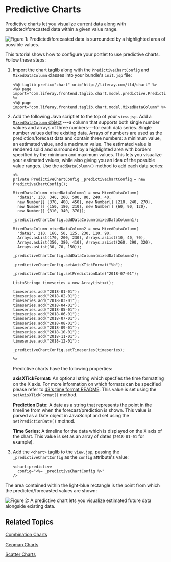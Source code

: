 # Predictive Charts [](id=predictive-charts)

Predictive charts let you visualize current data along with predicted/forecasted 
data within a given value range. 

![Figure 1: Predicted/forecasted data is surrounded by a highlighted area of possible values.](../../../images/chart-taglib-predictive-value-range.png)

This tutorial shows how to configure your portlet to use predictive charts. 
Follow these steps:

1.  Import the chart taglib along with the `PredictiveChartConfig` and 
    `MixedDataColumn` classes into your bundle's `init.jsp` file:

        <%@ taglib prefix="chart" uri="http://liferay.com/tld/chart" %>
        <%@ page import="com.liferay.frontend.taglib.chart.model.predictive.PredictiveChartConfig" %>
        <%@ page import="com.liferay.frontend.taglib.chart.model.MixedDataColumn" %>

2.  Add the following Java scriptlet to the top of your `view.jsp`. Add a 
    [`MixedDataColumn` object](@app-ref@/foundation/latest/javadocs/com/liferay/frontend/taglib/chart/model/MixedDataColumn.html)
    ---a column that supports both single number values and arrays of three 
    numbers---for each data series. Single number values define existing data. 
    Arrays of numbers are used as the prediction/forecast data and contain three 
    numbers: a minimum value, an estimated value, and a maximum value. The 
    estimated value is rendered solid and surrounded by a highlighted area with 
    borders specified by the minimum and maximum values. This lets you visualize 
    your estimated values, while also giving you an idea of the possible value 
    ranges. Use the `addDataColumn()` method to add each data series:

        <%
        private PredictiveChartConfig _predictiveChartConfig = new
        PredictiveChartConfig();
        
        MixedDataColumn mixedDataColumn1 = new MixedDataColumn(
          "data1", 130, 340, 200, 500, 80, 240, 40,
          new Number[] {370, 400, 450}, new Number[] {210, 240, 270},
          new Number[] {150, 180, 210}, new Number[] {60, 90, 120},
          new Number[] {310, 340, 370});

        _predictiveChartConfig.addDataColumn(mixedDataColumn1);

        MixedDataColumn mixedDataColumn2 = new MixedDataColumn(
          "data2", 210, 160, 50, 125, 230, 110, 90,
          Arrays.asList(170, 200, 230), Arrays.asList(10, 40, 70),
          Arrays.asList(350, 380, 410), Arrays.asList(260, 290, 320),
          Arrays.asList(30, 70, 150));

        _predictiveChartConfig.addDataColumn(mixedDataColumn2);
        
        _predictiveChartConfig.setAxisXTickFormat("%b");

        _predictiveChartConfig.setPredictionDate("2018-07-01");

        List<String> timeseries = new ArrayList<>();

        timeseries.add("2018-01-01");
        timeseries.add("2018-02-01");
        timeseries.add("2018-03-01");
        timeseries.add("2018-04-01");
        timeseries.add("2018-05-01");
        timeseries.add("2018-06-01");
        timeseries.add("2018-07-01");
        timeseries.add("2018-08-01");
        timeseries.add("2018-09-01");
        timeseries.add("2018-10-01");
        timeseries.add("2018-11-01");
        timeseries.add("2018-12-01");

        _predictiveChartConfig.setTimeseries(timeseries);

        %>

    Predictive charts have the following properties:
    
    **axisXTickFormat:** An optional string which specfies the time formatting 
    on the X axis. For more information on which formats can be specified please 
    refer to 
    [d3's time format README](https://github.com/d3/d3-time-format/blob/master/README.md#locale_format). 
    This value is set using the `setAxisXTickFormat()` method. 
    
    **Prediction Date:** A date as a string that represents the point in the 
    timeline from when the forecast/prediction is shown. This value is parsed as 
    a Date object in JavaScript and set using the `setPredictionDate()` method. 
    
    **Time Series:** A timeline for the data which is displayed on the X axis of 
    the chart. This value is set as an array of dates (`2018-01-01` for example). 

3.  Add the `<chart>` taglib to the `view.jsp`, passing the 
    `_predictiveChartConfig` as the `config` attribute's value:

        <chart:predictive
          config="<%= _predictiveChartConfig %>"
        />

The area contained within the light-blue rectangle is the point from which the 
predicted/forecasted values are shown:

![Figure 2: A predictive chart lets you visualize estimated future data alongside existing data.](../../../images/chart-taglib-predictive.png)

## Related Topics [](id=related-topics)

[Combination Charts](/develop/tutorials/-/knowledge_base/7-1/combination-charts)

[Geomap Charts](/develop/tutorials/-/knowledge_base/7-1/geomap-charts)

[Scatter Charts](/develop/tutorials/-/knowledge_base/7-1/scatter-charts)
